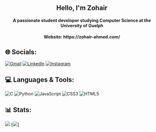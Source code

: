 <h2 align="center">Hello, I'm Zohair</h2>
<h4 align="center">A passionate student developer studying Computer Science at the University of Guelph</h4>
<h4 align="center">Website: https://zohair-ahmed.com/</h4>

## 🌐 Socials:
[![Gmail](https://img.shields.io/badge/Gmail-D14836?style=for-the-badge&logo=gmail&logoColor=white)](mailto:zohairahmez@gmail.com) [![LinkedIn](https://img.shields.io/badge/LinkedIn-0077B5?style=for-the-badge&logo=linkedin&logoColor=white)](https://linkedin.com/in/zohair-ahmedd) [![Instagram](https://img.shields.io/badge/Instagram-E4405F?style=for-the-badge&logo=instagram&logoColor=white)](https://instagram.com/zohair_ahmedd)
## 💻 Languages & Tools:
![C](https://img.shields.io/badge/c-%2300599C.svg?style=for-the-badge&logo=c&logoColor=white) ![Python](https://img.shields.io/badge/python-3670A0?style=for-the-badge&logo=python&logoColor=ffdd54) ![JavaScript](https://img.shields.io/badge/javascript-%23323330.svg?style=for-the-badge&logo=javascript&logoColor=%23F7DF1E) ![CSS3](https://img.shields.io/badge/css3-%231572B6.svg?style=for-the-badge&logo=css3&logoColor=white) ![HTML5](https://img.shields.io/badge/html5-%23E34F26.svg?style=for-the-badge&logo=html5&logoColor=white)
## 📊 Stats:
![](https://github-readme-stats.vercel.app/api/top-langs/?username=zohairahmedd&theme=dark&hide_border=false&include_all_commits=false&count_private=false&layout=compact)
[![](https://visitcount.itsvg.in/api?id=zohairahmedd&icon=0&color=0)]
